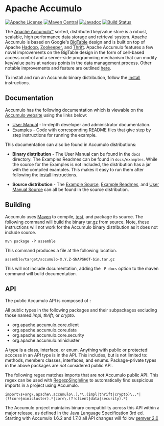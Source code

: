 <!--
Licensed to the Apache Software Foundation (ASF) under one or more
contributor license agreements.  See the NOTICE file distributed with
this work for additional information regarding copyright ownership.
The ASF licenses this file to You under the Apache License, Version 2.0
(the "License"); you may not use this file except in compliance with
the License.  You may obtain a copy of the License at

    http://www.apache.org/licenses/LICENSE-2.0

Unless required by applicable law or agreed to in writing, software
distributed under the License is distributed on an "AS IS" BASIS,
WITHOUT WARRANTIES OR CONDITIONS OF ANY KIND, either express or implied.
See the License for the specific language governing permissions and
limitations under the License.
-->

Apache Accumulo
===============

[![Apache License][li]][ll] [![Maven Central][mi]][ml] [![Javadoc][ji]][jl]
[![Build Status][ti]][tl]

The [Apache Accumulo™][1] sorted, distributed key/value store is a robust,
scalable, high performance data storage and retrieval system.  Apache Accumulo
is based on Google's [BigTable][4] design and is built on top of Apache
[Hadoop][5], [Zookeeper][6], and [Thrift][7]. Apache Accumulo features a few
novel improvements on the BigTable design in the form of cell-based access
control and a server-side programming mechanism that can modify key/value pairs
at various points in the data management process. Other notable improvements
and feature are outlined [here][8].

To install and run an Accumulo binary distribution, follow the [install][2]
instructions.

Documentation
-------------

Accumulo has the following documentation which is viewable on the [Accumulo website][1]
using the links below:

* [User Manual][10] - In-depth developer and administrator documentation.
* [Examples][11] - Code with corresponding README files that give step by step
instructions for running the example.

This documentation can also be found in Accumulo distributions:

* **Binary distribution** - The User Manual can be found in the `docs` directory.  The
Examples Readmes can be found in `docs/examples`. While the source for the Examples is
not included, the distribution has a jar with the compiled examples. This makes it easy
to run them after following the [install][2] instructions.

* **Source distribution** - The [Example Source][14], [Example Readmes][15], and
[User Manual Source][16] can all be found in the source distribution.

Building
--------

Accumulo uses [Maven][9] to compile, [test][3], and package its source.  The
following command will build the binary tar.gz from source.  Note, these
instructions will not work for the Accumulo binary distribution as it does not
include source.

    mvn package -P assemble

This command produces a file at the following location.

    assemble/target/accumulo-X.Y.Z-SNAPSHOT-bin.tar.gz

This will not include documentation, adding the `-P docs` option to the maven
command will build documentation.

API
---

The public Accumulo API is composed of :

All public types in the following packages and their subpackages excluding
those named *impl*, *thrift*, or *crypto*.

   * org.apache.accumulo.core.client
   * org.apache.accumulo.core.data
   * org.apache.accumulo.core.security
   * org.apache.accumulo.minicluster

A type is a class, interface, or enum.  Anything with public or protected
acccess in an API type is in the API.  This includes, but is not limited to:
methods, members classes, interfaces, and enums.  Package-private types in
the above packages are *not* considered public API.

The following regex matches imports that are *not* Accumulo public API.  This
regex can be used with [RegexpSingleline][13] to automatically find suspicious
imports in a project using Accumulo.

```
import\s+org\.apache\.accumulo\.(.*\.(impl|thrift|crypto)\..*|(?!core|minicluster).*|core\.(?!client|data|security).*)
```

The Accumulo project maintains binary compatibility across this API within a
major release, as defined in the Java Language Specification 3rd ed. Starting
with Accumulo 1.6.2 and 1.7.0 all API changes will follow [semver 2.0][12]

[1]: https://accumulo.apache.org
[2]: INSTALL.md
[3]: TESTING.md
[4]: https://research.google.com/archive/bigtable.html
[5]: https://hadoop.apache.org
[6]: https://zookeeper.apache.org
[7]: https://thrift.apache.org
[8]: https://accumulo.apache.org/notable_features
[9]: https://maven.apache.org
[10]: https://accumulo.apache.org/latest/accumulo_user_manual
[11]: https://accumulo.apache.org/latest/examples
[12]: http://semver.org/spec/v2.0.0
[13]: http://checkstyle.sourceforge.net/config_regexp.html
[14]: examples/simple/src/main/java/org/apache/accumulo/examples/simple
[15]: docs/src/main/resources/examples
[16]: docs/src/main/asciidoc
[li]: https://img.shields.io/badge/license-ASL-blue.svg
[ll]: https://www.apache.org/licenses/LICENSE-2.0
[mi]: https://maven-badges.herokuapp.com/maven-central/org.apache.accumulo/accumulo-core/badge.svg
[ml]: https://maven-badges.herokuapp.com/maven-central/org.apache.accumulo/accumulo-core/
[ji]: https://javadoc-emblem.rhcloud.com/doc/org.apache.accumulo/accumulo-core/badge.svg
[jl]: https://www.javadoc.io/doc/org.apache.accumulo/accumulo-core
[ti]: https://travis-ci.org/apache/accumulo.svg?branch=master
[tl]: https://travis-ci.org/apache/accumulo
